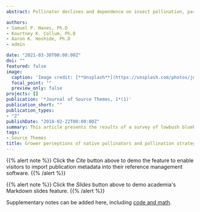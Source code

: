 ```yaml
---
abstract: Pollinator declines and dependence on insect pollination, particularly in fruit and vegetable crops, creates a pressing need to understand growers’ interactions with pollinators and factors affecting pollination strategies. At present, many growers are dependent on commercial honey bees (Apis mellifera), but diversified strategies may be necessary to secure adequate crop pollination in the future. As of yet, little social science research exists on pollination practices. This article presents the results of a survey of lowbush blueberry growers in Maine. The survey was part of a five-year pollination security study focusing on four fruit and vegetables crops in the Northeast US. The survey assesses grower perceptions of native pollinators’ effectiveness and their perceptions of native pollinators’ contribution to fruit set. Results indicate a widespread perception among growers of native pollinators’ importance. While native pollinators are not effective enough to replace rented honey bees for three-quarters of the industry, they are broadly seen as an important form of insurance in poor weather when honey bees’ effectiveness is reduced. The main obstacle to greater utilization of native pollinators found in this study was uncertainty over native pollinators’ contribution to yield and the associated difficulty monitoring native pollinators’ population size. Scientists and extension experts must work to reduce these obstacles before more widespread use of native pollinators will occur. [Click to see publication](https://www.jstor.org/stable/26346598?seq=1#metadata_info_tab_contents)

authors:
- Samuel P. Hanes, Ph.D
- Kourtney K. Collum, Ph.D
- Aaron K. Hoshide, Ph.D
- admin

date: "2021-03-30T00:00:00Z"
doi: ""
featured: false
image:
  caption: 'Image credit: [**Unsplash**](https://unsplash.com/photos/jdD8gXaTZsc)'
  focal_point: ""
  preview_only: false
projects: []
publication: '*Journal of Source Themes, 1*(1)'
publication_short: ""
publication_types:
- "2"
publishDate: "2018-02-22T00:00:00Z"
summary: This article presents the results of a survey of lowbush blueberry growers in Maine. The survey was part of a five-year pollination security study focusing on four fruit and vegetables crops in the Northeast US. The survey assesses grower perceptions of native pollinators’ effectiveness and their perceptions of native pollinators’ contribution to fruit set. The main obstacle to greater utilization of native pollinators found in this study was uncertainty over native pollinators’ contribution to yield and the associated difficulty monitoring native pollinators’ population size. 
tags:
- Source Themes
title: Grower perceptions of native pollinators and pollination strategies in the lowbush blueberry industry
---
```


{{% alert note %}}
Click the *Cite* button above to demo the feature to enable visitors to import publication metadata into their reference management software.
{{% /alert %}}

{{% alert note %}}
Click the *Slides* button above to demo academia's Markdown slides feature.
{{% /alert %}}

Supplementary notes can be added here, including [code and math](https://sourcethemes.com/academic/docs/writing-markdown-latex/).


